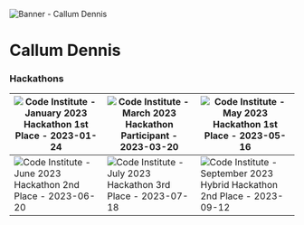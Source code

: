 
![Banner - Callum Dennis](https://github.com/CallumDennisIE/CallumDennisIE/assets/110825112/fb532c76-a70d-4f1a-a498-415018a4331b)
# Callum Dennis

### Hackathons


| ![Code Institute - January 2023 Hackathon 1st Place - 2023-01-24](https://github.com/CallumDennisIE/CallumDennisIE/assets/110825112/d911e393-0132-4436-a9a6-e6dc846a265c) | ![Code Institute - March 2023 Hackathon Participant - 2023-03-20](https://github.com/CallumDennisIE/CallumDennisIE/assets/110825112/7b129e9d-9ffc-4148-87a8-ee0d150b1a0e) | ![Code Institute - May 2023 Hackathon 1st Place - 2023-05-16](https://github.com/CallumDennisIE/CallumDennisIE/assets/110825112/577f00df-9059-4d5f-b9e5-33d28fa043eb) |
|--|--|--|
| ![Code Institute - June 2023 Hackathon 2nd Place - 2023-06-20](https://github.com/CallumDennisIE/CallumDennisIE/assets/110825112/75fec9d8-206b-4463-9468-b6f28ee4702b) | ![Code Institute - July 2023 Hackathon 3rd Place - 2023-07-18](https://github.com/CallumDennisIE/CallumDennisIE/assets/110825112/382d75bf-a6ee-4154-9613-17f352a3d383) | ![Code Institute - September 2023 Hybrid Hackathon 2nd Place - 2023-09-12](https://github.com/CallumDennisIE/CallumDennisIE/assets/110825112/9715f13f-13c0-4b1d-9a80-4e283cf14cee) |







